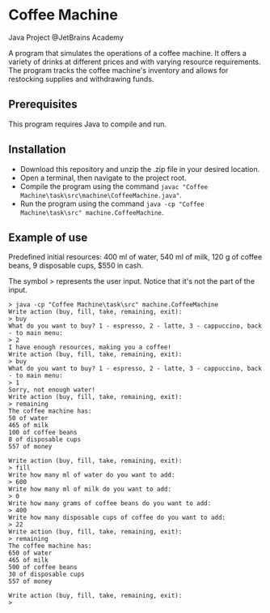 # Coffee Machine

Java Project @JetBrains Academy

A program that simulates the operations of a coffee machine. It offers a variety of drinks at different prices and with varying resource requirements. The program tracks the coffee machine's inventory and allows for restocking supplies and withdrawing funds.

## Prerequisites

This program requires Java to compile and run.

## Installation

- Download this repository and unzip the .zip file in your desired location.
- Open a terminal, then navigate to the project root.
- Compile the program using the command ```javac "Coffee Machine\task\src\machine\CoffeeMachine.java"```.
- Run the program using the command ```java -cp "Coffee Machine\task\src" machine.CoffeeMachine```.

## Example of use

Predefined initial resources: 400 ml of water, 540 ml of milk, 120 g of coffee beans, 9 disposable cups, $550 in cash.

The symbol > represents the user input. Notice that it's not the part of the input.

```
> java -cp "Coffee Machine\task\src" machine.CoffeeMachine
Write action (buy, fill, take, remaining, exit):
> buy
What do you want to buy? 1 - espresso, 2 - latte, 3 - cappuccino, back - to main menu:
> 2
I have enough resources, making you a coffee!
Write action (buy, fill, take, remaining, exit):
> buy
What do you want to buy? 1 - espresso, 2 - latte, 3 - cappuccino, back - to main menu:
> 1
Sorry, not enough water!
Write action (buy, fill, take, remaining, exit):
> remaining
The coffee machine has:
50 of water
465 of milk
100 of coffee beans
8 of disposable cups
557 of money

Write action (buy, fill, take, remaining, exit):
> fill
Write how many ml of water do you want to add:
> 600
Write how many ml of milk do you want to add:
> 0
Write how many grams of coffee beans do you want to add:
> 400
Write how many disposable cups of coffee do you want to add:
> 22
Write action (buy, fill, take, remaining, exit):
> remaining
The coffee machine has:
650 of water
465 of milk
500 of coffee beans
30 of disposable cups
557 of money

Write action (buy, fill, take, remaining, exit):
> 
```
